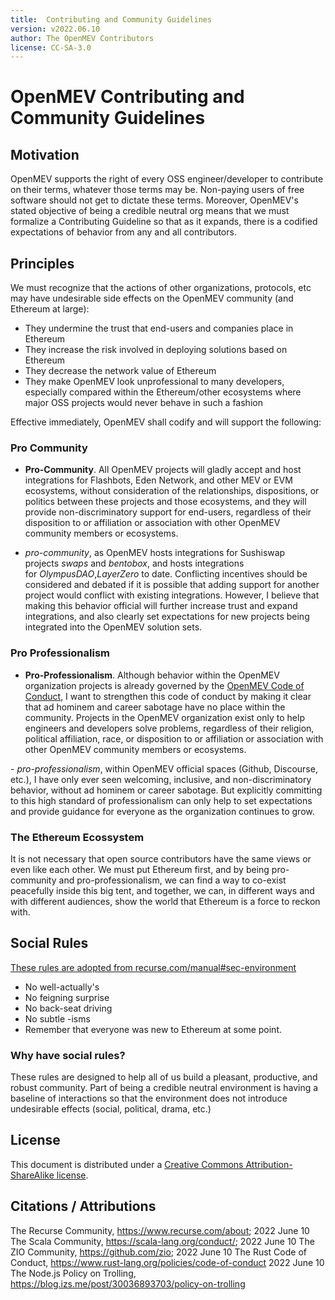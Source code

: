 ```yaml
---
title:  Contributing and Community Guidelines
version: v2022.06.10
author: The OpenMEV Contributors
license: CC-SA-3.0
---
```


# OpenMEV Contributing and Community Guidelines

## Motivation

OpenMEV supports the right of every OSS engineer/developer to contribute on their terms, whatever those terms may be. Non-paying users of free software should not get to dictate these terms. Moreover, OpenMEV's stated objective of being a credible neutral org means that we must formalize a Contributing Guideline so that as it expands, there is a codified expectations of behavior from any and all contributors. 

## Principles
We must recognize that the actions of other organizations, protocols, etc may have undesirable side effects on the OpenMEV community (and Ethereum at large):

-   They undermine the trust that end-users and companies place in Ethereum
-   They increase the risk involved in deploying solutions based on Ethereum
-   They decrease the network value of Ethereum
-   They make OpenMEV look unprofessional to many developers, especially compared within the Ethereum/other ecosystems where major OSS projects would never behave in such a fashion

Effective immediately, OpenMEV shall codify and will support the following:

### Pro Community

-   **Pro-Community**. All OpenMEV projects will gladly accept and host integrations for Flashbots, Eden Network, and other MEV or EVM ecosystems, without consideration of the relationships, dispositions, or politics between these projects and those ecosystems, and they will provide non-discriminatory support for end-users, regardless of their disposition to or affiliation or association with other OpenMEV community members or ecosystems.

- _pro-community_, as OpenMEV hosts integrations for Sushiswap projects _swaps_ and _bentobox_, and hosts integrations for _OlympusDAO_,_LayerZero_ to date. Conflicting incentives should be considered and debated if it is possible that adding support for another project would conflict with existing integrations. However, I believe that making this behavior official will further increase trust and expand integrations, and also clearly set expectations for new projects being integrated into the OpenMEV solution sets.

### Pro Professionalism 

-   **Pro-Professionalism**. Although behavior within the OpenMEV organization projects is already governed by the [OpenMEV Code of Conduct](#), I want to strengthen this code of conduct by making it clear that ad hominem and career sabotage have no place within the community. Projects in the OpenMEV organization exist only to help engineers and developers solve problems, regardless of their religion, political affiliation, race, or disposition to or affiliation or association with other OpenMEV community members or ecosystems.

- _pro-professionalism_, within OpenMEV official spaces (Github, Discourse, etc.), I have only ever seen welcoming, inclusive, and non-discriminatory behavior, without ad hominem or career sabotage. But explicitly committing to this high standard of professionalism can only help to set expectations and provide guidance for everyone as the organization continues to grow.

### The Ethereum Ecossystem 

It is not necessary that open source contributors have the same views or even like each other. We must put Ethereum first, and by being pro-community and pro-professionalism, we can find a way to co-exist peacefully inside this big tent, and together, we can, in different ways and with different audiences, show the world that Ethereum is a force to reckon with.

## Social Rules

[These rules are adopted from recurse.com/manual#sec-environment](https://www.recurse.com/manual#sec-environment)

- No well-actually's
- No feigning surprise
- No back-seat driving
- No subtle -isms
- Remember that everyone was new to Ethereum at some point.

### Why have social rules?

These rules are designed to help all of us build a pleasant, productive, and robust community. Part of being a credible neutral environment is having a baseline of interactions so that the environment does not introduce undesirable effects (social, political, drama, etc.)

## License

This document is distributed under a [Creative Commons Attribution-ShareAlike license](https://creativecommons.org/licenses/by-sa/3.0/).


## Citations / Attributions

The Recurse Community, https://www.recurse.com/about; 2022 June 10
The Scala Community, https://scala-lang.org/conduct/; 2022 June 10
The ZIO Community, https://github.com/zio;  2022 June 10
The Rust Code of Conduct, https://www.rust-lang.org/policies/code-of-conduct  2022 June 10
The Node.js Policy on Trolling, https://blog.izs.me/post/30036893703/policy-on-trolling
